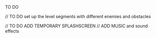 TO DO 




// TO DO set up the level segments with different enemies and obstacles

// TO DO ADD TEMPORARY SPLASHSCREEN
// ADD MUSIC and sound effects
